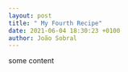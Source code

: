 ```yaml
---
layout: post
title: " My Fourth Recipe"
date: 2021-06-04 18:30:23 +0100
author: João Sobral
---
```


some content